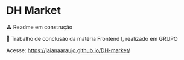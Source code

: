 # DH Market
⚠️ Readme em construção
<p>📢 Trabalho de conclusão da matéria Frontend I, realizado em GRUPO</p>

Acesse: https://jaianaaraujo.github.io/DH-market/


